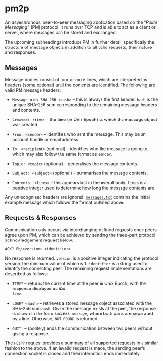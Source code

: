 # pm2p

An asynchronous, peer-to-peer messaging application based on the *"Polite Messaging"* (PM)
protocol. It runs over TCP and is able to act as a client or server, where messages can be stored
and exchanged.

The upcoming subheadings introduce PM in further detail, specifically the structure of message
objects in addition to all valid requests, their nature and responses.

## Messages

Message bodies consist of four or more lines, which are interpreted as headers (some optional)
until the contents are identified. The following are valid PM message headers:

- `Message-uid: SHA-256 <hash>` – this is always the first header. `hash` is the unique SHA-256 sum
corresponding to the remaining message headers and contents.

- `Created: <time>` – the time (in Unix Epoch) at which the message object was created.

- `From: <sender>` – identifies who sent the message. This may be an account handle or email
address.

- `To: <recipient>` (optional) – identifies who the message is going to, which may also follow the
same format as `sender`.

- `Topic: <topic>` (optional) – generalises the message contents.

- `Subject: <subject>` (optional) – summarises the message contents.

- `Contents: <lines>` – this appears last in the overall body. `lines` is a positive integer used
to determine how long the message contents are.

Any unrecognised headers are ignored.
[`messages.txt`](https://github.com/m1younis/pm2p/blob/master/messages.txt) contains the initial
example message which follows the format outlined above.

## Requests & Responses

Communication only occurs via interchanging defined requests once peers agree upon PM, which can be
achieved by sending the three-part protocol acknowledgement request below:

```
ACK? PM/<version> <identifier>
```

No response is returned. `version` is a positive integer indicating the protocol version, the
minimum value of which is 1. `identifier` is a string used to identify the connecting peer. The
remaining request implementations are described as follows:

- `TIME?` – returns the current time at the peer in Unix Epoch, with the response displayed as
<code>NOW <em>time</em></code>.

- `LOAD? <hash>` – retrieves a stored message object associated with the SHA-256 sum `hash`. Given
  the message exists at the peer, the response is shown in the form
  <code>SUCCESS <em>message</em></code>, where both parts are separated by a line. Otherwise,
  `NOT FOUND` is returned.

- `QUIT!` – (politely) ends the communication between two peers without giving a response.

The `HELP?` request provides a summary of all supported requests in a similar fashion to the above.
If an invalid request is made, the sending peer's connection socket is closed and their interaction
ends immediately.
